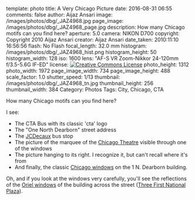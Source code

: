 template: photo
title: A Very Chicago Picture
date: 2016-08-31 06:55
comments: false
author: Aijaz Ansari
image: /images/photos/dbg/_JAZ4968.jpg
page_image: /images/photos/dbg/_JAZ4968_page.jpg
description: How many Chicago motifs can you find here?
aperture: 5.0
camera: NIKON D700
copyright: Copyright 2010 Aijaz Ansari
creator: Aijaz Ansari
date_taken: 2010:11:10 16:56:56
flash: No Flash
focal_length: 32.0 mm
histogram: /images/photos/dbg/_JAZ4968_hist.png
histogram_height: 50
histogram_width: 128
iso: 1600
lens: "AF-S VR Zoom-Nikkor 24-120mm f/3.5-5.6G IF-ED"
license: <a rel="license" href="http://creativecommons.org/licenses/by-nc-nd/3.0/deed.en_US"><img alt="Creative Commons License" style="border-width:0" src="http://i.creativecommons.org/l/by-nc-nd/3.0/88x31.png" /></a>
photo_height: 1312
photo_width: 1972
page_image_width: 734
page_image_height: 488
scale_factor: 1.0
shutter_speed: 1/13
thumbnail: /images/photos/dbg/_JAZ4968_tn.jpg
thumbnail_height: 256
thumbnail_width: 384
Category: Photos
Tags: City, Chicago, CTA

How many Chicago motifs can you find here?

<!-- more -->

I see: 

- The CTA Bus with its classic 'cta' logo
- The "One North Dearborn" street address
- The [JCDecaux](http://www.jcdecauxna.com/street-furniture/chicago/advertising-chicago) bus stop
- The picture of the marquee of the [Chicago Theatre](https://en.wikipedia.org/wiki/Chicago_Theatre#/media/File:Chicago_Theatre_sign_Close_up.jpg) visible through one of the windows
- The picture hanging to its right. I recognize it, but can't recall where it's from
- And finally, the classic [Chicago windows](https://en.wikipedia.org/wiki/Chicago_school_(architecture)) on the 1 N. Dearborn building. 

Oh, and if you look at the windows very carefully, you'll see the reflections of the [Oriel windows](https://en.wikipedia.org/wiki/Oriel_window) of the building across the street ([Three First National Plaza](http://photos.wikimapia.org/p/00/02/24/49/68_full.jpeg)). 
